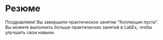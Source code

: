 # Резюме

Поздравляем! Вы завершили практическое занятие "Коллекция пуста". Вы можете выполнить больше практических занятий в LabEx, чтобы улучшить свои навыки.
